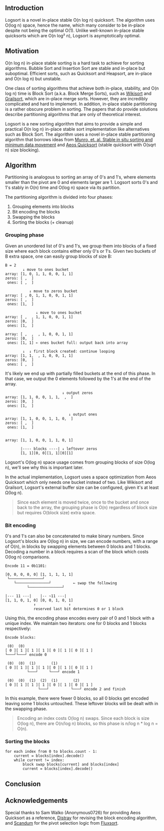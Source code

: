 ﻿## Introduction

Logsort is a novel in-place stable O(n log n) quicksort.  The algorithm uses O(log n) space, hence the name, which many consider to be in-place despite not being the optimal O(1).  Unlike well-known in-place stable quicksorts which are O(n log² n), Logsort is asymptotically optimal.

## Motivation

O(n log n) in-place stable sorting is a hard task to achieve for sorting algorithms.  Bubble Sort and Insertion Sort are stable and in-place but suboptimal.  Efficient sorts, such as Quicksort and Heapsort, are in-place and O(n log n) but unstable.  

One class of sorting algorithms that achieve both in-place, stability, and O(n log n) time is Block Sort (a.k.a. Block Merge Sorts), such as [Wikisort](https://github.com/BonzaiThePenguin/WikiSort) and [Grailsort](https://github.com/Mrrl/GrailSort), which are in-place merge sorts.  However, they are incredibly complicated and hard to implement.  In addition, in-place stable partitioning is a rather obscure problem in sorting.  The papers that do provide solutions describe partitioning algorithms that are only of theoretical interest.

Logsort is a new sorting algorithm that aims to provide a simple and practical O(n log n) in-place stable sort implementation like alternatives such as Block Sort.  The algorithm uses a novel in-place stable partitioning algorithm that borrows ideas from [Munro, et. al. Stable in situ sorting and minimum data movement](https://doi.org/10.1007/BF02017344) and [Aeos Quicksort](https://www.youtube.com/watch?v=_YTl2VJnQ4s) (stable quicksort with O(sqrt n) size blocking).

## Algorithm

Partitioning is analogous to sorting an array of 0's and 1's, where elements smaller than the pivot are 0 and elements larger are 1.  Logsort sorts 0's and 1's stably in O(n) time and O(log n) space via its partition.

The partitioning algorithm is divided into four phases:
1. Grouping elements into blocks
2. Bit encoding the blocks
3. Swapping the blocks
4. Sorting the blocks (+ cleanup)

### Grouping phase

Given an unordered list of 0's and 1's, we group them into blocks of a fixed size where each block contains either only 0's or 1's.  Given two buckets of B extra space, one can easily group blocks of size B:

```
B = 2
        ↓ move to ones bucket
array: [1, 0, 1, 1, 0, 0, 1, 1]
zeros: [ ,  ]
 ones: [ ,  ]
 
           ↓ move to zeros bucket
array: [ , 0, 1, 1, 0, 0, 1, 1]
zeros: [ ,  ]
 ones: [1,  ]
 
              ↓ move to ones bucket
array: [ ,  , 1, 1, 0, 0, 1, 1]
zeros: [0,  ]
 ones: [1,  ]
 
array: [ ,  ,  , 1, 0, 0, 1, 1]      
zeros: [0,  ]
 ones: [1, 1] ← ones bucket full: output back into array

        ↓  ↓ first block created: continue looping
array: [1, 1,  , 1, 0, 0, 1, 1]
zeros: [0,  ]
 ones: [ ,  ] 
 ```
It's likely we end up with partially filled buckets at the end of this phase.  In that case, we output the 0 elements followed by the 1's at the end of the array.

```
                          ↓ output zeros
array: [1, 1, 0, 0, 1, 1,  ,  ]
zeros: [0,  ]
 ones: [1,  ]

                             ↓ output ones
array: [1, 1, 0, 0, 1, 1, 0,  ]
zeros: [ ,  ]
 ones: [1,  ]


array: [1, 1, 0, 0, 1, 1, 0, 1]

       |---- blocks ----| ↓ leftover zeros
       [1, 1][0, 0][1, 1][0][1]
```

Logsort's O(log n) space usage comes from grouping blocks of size O(log n), we'll see why this is important later.

In the actual implementation, Logsort uses a space optimization from Aeos Quicksort which only needs one bucket instead of two.  Like Wikisort and Grailsort, Logsort's external buffer size can be configured, given it's at least Ω(log n).

> Since each element is moved twice, once to the bucket and once back to the array, the grouping phase is O(n) regardless of block size but requires O(block size) extra space.

### Bit encoding

0's and 1's can also be concatenated to make binary numbers.  Since Logsort's blocks are O(log n) in size, we can encode numbers, with a range of O(n), in blocks by swapping elements between 0 blocks and 1 blocks.  Decoding a number in a block requires a scan of the block which costs O(log n) comparisons.

```
Encode 11 = 0b1101:

[0, 0, 0, 0, 0] [1, 1, 1, 1, 1]
 └───────────────┘
    └───────────────┘          ← swap the following
          └───────────────┘
          
|--- 11 ---|    |-- ~11 ---|
[1, 1, 0, 1, 0] [0, 0, 1, 0, 1]
             ↑               ↑ 
             reserved last bit determines 0 or 1 block
```

Using this, the encoding phase encodes every pair of 0 and 1 block with a unique index.  We maintain two iterators: one for 0 blocks and 1 blocks respectively:

```
Encode blocks:

 (0)  (0)
[ 0 ][ 1 ][ 1 ][ 1 ][ 0 ][ 1 ][ 0 ][ 1 ]
└───┘└───┘ encode 0

 (0)  (0)  (1)       (1)
[ 0 ][ 1 ][ 1 ][ 1 ][ 0 ][ 1 ][ 0 ][ 1 ]
          └───┘     └───┘ encode 1

 (0)  (0)  (1)  (2)  (1)       (2)
[ 0 ][ 1 ][ 1 ][ 1 ][ 0 ][ 1 ][ 0 ][ 1 ]
               └───┘          └───┘ encode 2 and finish
```

In this example, there were fewer 0 blocks, so all 0 blocks get encoded leaving some 1 blocks untouched.  These leftover blocks will be dealt with in the swapping phase.

> Encoding an index costs O(log n) swaps.  Since each block is size O(log n), there are O(n/log n) blocks, so this phase is n/log n \* log n = O(n).

### Sorting the blocks

```
for each index from 0 to blocks.count - 1:
	current = blocks[index].decode()
	while current != index:
		block swap blocks[current] and blocks[index]
		current = blocks[index].decode()
```

## Conclusion

## Acknowledgements

Special thanks to Sam Walko (Anonymous0726) for providing Aeos Quicksort as a reference, [Distray](https://github.com/distay0xGit) for revising the block encoding algorithm, and [Scandum](https://github.com/scandum) for the pivot selection logic from [Fluxsort](https://github.com/scandum/fluxsort).
